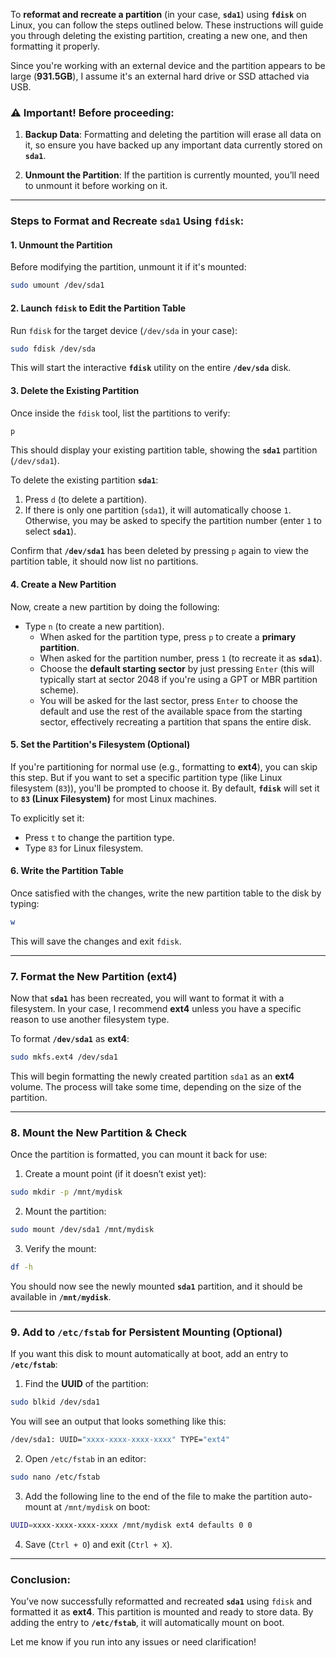 To **reformat and recreate a partition** (in your case, **`sda1`**) using **`fdisk`** on Linux, you can follow the steps outlined below. These instructions will guide you through deleting the existing partition, creating a new one, and then formatting it properly.

Since you're working with an external device and the partition appears to be large (**931.5GB**), I assume it's an external hard drive or SSD attached via USB.

### ⚠️ **Important!** Before proceeding:

1. **Backup Data**: Formatting and deleting the partition will erase all data on it, so ensure you have backed up any important data currently stored on **`sda1`**.

2. **Unmount the Partition**: If the partition is currently mounted, you’ll need to unmount it before working on it.

---

### Steps to Format and Recreate **`sda1`** Using `fdisk`:

#### **1. Unmount the Partition**

Before modifying the partition, unmount it if it's mounted:

```bash
sudo umount /dev/sda1
```

#### **2. Launch `fdisk` to Edit the Partition Table**

Run `fdisk` for the target device (`/dev/sda` in your case):
```bash
sudo fdisk /dev/sda
```

This will start the interactive **`fdisk`** utility on the entire **`/dev/sda`** disk.

#### **3. Delete the Existing Partition**

Once inside the `fdisk` tool, list the partitions to verify:
```bash
p
```

This should display your existing partition table, showing the **`sda1`** partition (`/dev/sda1`).

To delete the existing partition **`sda1`**:
1. Press `d` (to delete a partition).
2. If there is only one partition (`sda1`), it will automatically choose `1`. Otherwise, you may be asked to specify the partition number (enter `1` to select **`sda1`**).

Confirm that **`/dev/sda1`** has been deleted by pressing `p` again to view the partition table, it should now list no partitions.

#### **4. Create a New Partition**

Now, create a new partition by doing the following:

- Type `n` (to create a new partition).
  - When asked for the partition type, press `p` to create a **primary partition**.
  - When asked for the partition number, press `1` (to recreate it as **`sda1`**).
  - Choose the **default starting sector** by just pressing `Enter` (this will typically start at sector 2048 if you're using a GPT or MBR partition scheme).
  - You will be asked for the last sector, press `Enter` to choose the default and use the rest of the available space from the starting sector, effectively recreating a partition that spans the entire disk.

#### **5. Set the Partition's Filesystem (Optional)**

If you're partitioning for normal use (e.g., formatting to **ext4**), you can skip this step. But if you want to set a specific partition type (like Linux filesystem (`83`)), you'll be prompted to choose it. By default, **`fdisk`** will set it to **`83` (Linux Filesystem)** for most Linux machines.

To explicitly set it:
- Press `t` to change the partition type.
- Type `83` for Linux filesystem.

#### **6. Write the Partition Table**  

Once satisfied with the changes, write the new partition table to the disk by typing:
```bash
w
```

This will save the changes and exit `fdisk`.

---

### 7. Format the New Partition (**ext4**)

Now that **`sda1`** has been recreated, you will want to format it with a filesystem. In your case, I recommend **ext4** unless you have a specific reason to use another filesystem type.

To format **`/dev/sda1`** as **ext4**:
```bash
sudo mkfs.ext4 /dev/sda1
```

This will begin formatting the newly created partition `sda1` as an **ext4** volume. The process will take some time, depending on the size of the partition.

---

### 8. Mount the New Partition & Check

Once the partition is formatted, you can mount it back for use:

1. Create a mount point (if it doesn’t exist yet):

```bash
sudo mkdir -p /mnt/mydisk
```

2. Mount the partition:
```bash
sudo mount /dev/sda1 /mnt/mydisk
```

3. Verify the mount:

```bash
df -h
```

You should now see the newly mounted **`sda1`** partition, and it should be available in **`/mnt/mydisk`**.

---

### 9. Add to `/etc/fstab` for Persistent Mounting (Optional)

If you want this disk to mount automatically at boot, add an entry to **`/etc/fstab`**:

1. Find the **UUID** of the partition:

```bash
sudo blkid /dev/sda1
```

You will see an output that looks something like this:

```bash
/dev/sda1: UUID="xxxx-xxxx-xxxx-xxxx" TYPE="ext4"
```

2. Open `/etc/fstab` in an editor:

```bash
sudo nano /etc/fstab
```

3. Add the following line to the end of the file to make the partition auto-mount at `/mnt/mydisk` on boot:

```bash
UUID=xxxx-xxxx-xxxx-xxxx /mnt/mydisk ext4 defaults 0 0
```

4. Save (`Ctrl + O`) and exit (`Ctrl + X`).

---

### **Conclusion:**
You’ve now successfully reformatted and recreated **`sda1`** using `fdisk` and formatted it as **ext4**. This partition is mounted and ready to store data. By adding the entry to **`/etc/fstab`**, it will automatically mount on boot.

Let me know if you run into any issues or need clarification!